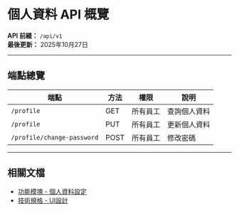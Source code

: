 # 個人資料 API 概覽

**API 前綴：** `/api/v1`  
**最後更新：** 2025年10月27日

---

## 端點總覽

| 端點 | 方法 | 權限 | 說明 |
|------|------|------|------|
| `/profile` | GET | 所有員工 | 查詢個人資料 |
| `/profile` | PUT | 所有員工 | 更新個人資料 |
| `/profile/change-password` | POST | 所有員工 | 修改密碼 |

---

## 相關文檔

- [功能模塊 - 個人資料設定](../../功能模塊/07-個人資料設定.md)
- [技術規格 - UI設計](../../技術規格/個人資料/UI設計.md)





